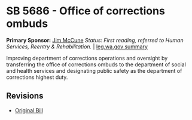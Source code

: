 # SB 5686 - Office of corrections ombuds
**Primary Sponsor:** [Jim McCune](/person/leg/jim.mccune.md)
*Status: First reading, referred to Human Services, Reentry & Rehabilitation.* | [leg.wa.gov summary](https://app.leg.wa.gov/billsummary?BillNumber=5686&Year=2021)

Improving department of corrections operations and oversight by transferring the office of corrections ombuds to the department of social and health services and designating public safety as the department of corrections highest duty.

## Revisions
* [Original Bill](1/)